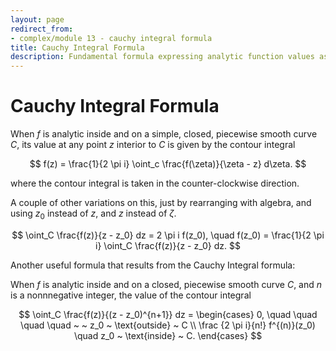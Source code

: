 ```yaml
---
layout: page
redirect_from:
- complex/module 13 - cauchy integral formula
title: Cauchy Integral Formula
description: Fundamental formula expressing analytic function values as contour integrals, with applications to derivatives and evaluation of integrals.
---
```

# Cauchy Integral Formula

When $f$ is analytic inside and on a simple, closed, piecewise smooth curve $C$, its value at any point $z$ interior to $C$ is given by the contour integral

$$ f(z) = \frac{1}{2 \pi i} \oint_c \frac{f(\zeta)}{\zeta - z} d\zeta. $$

where the contour integral is taken in the counter-clockwise direction.

A couple of other variations on this, just by rearranging with algebra, and using $z_0$ instead of $z$, and $z$ instead of $\zeta$.


$$ \oint_C \frac{f(z)}{z - z_0} dz = 2 \pi i f(z_0), \quad f(z_0) = \frac{1}{2 \pi i} \oint_C \frac{f(z)}{z - z_0} dz. $$

Another useful formula that results from the Cauchy Integral formula:

When $f$ is analytic inside and on a closed, piecewise smooth curve $C$, and $n$ is a nonnnegative integer, the value of the contour integral

$$ \oint_C \frac{f(z)}{(z - z_0)^{n+1}} dz = \begin{cases} 0, \quad \quad \quad \quad ~ ~  z_0 ~ \text{outside} ~ C \\ \frac {2 \pi i}{n!} f^{(n)}(z_0) \quad z_0 ~ \text{inside} ~ C. \end{cases} $$ 
